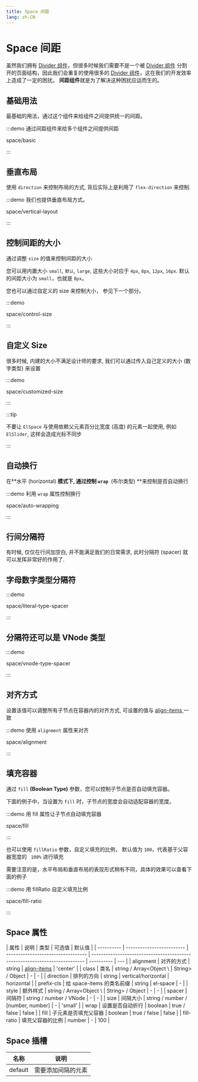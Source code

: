 ```yaml
---
title: Space 间距
lang: zh-CN
---
```


# Space 间距

虽然我们拥有 [Divider 组件](/zh-CN/component/divider)，但很多时候我们需要不是一个被 [Divider 组件](/zh-CN/component/divider) 分割开的页面结构，因此我们会重复的使用很多的 [Divider 组件](/zh-CN/component/divider)，这在我们的开发效率上造成了一定的困扰。 **间距组件**就是为了解决这种困扰应运而生的。

## 基础用法

最基础的用法，通过这个组件来给组件之间提供统一的间距。

:::demo 通过间距组件来给多个组件之间提供间距

space/basic

:::

## 垂直布局

使用 `direction` 来控制布局的方式, 背后实际上是利用了 `flex-direction` 来控制.

:::demo 我们也提供垂直布局方式。

space/vertical-layout

:::

## 控制间距的大小

通过调整 `size` 的值来控制间距的大小

您可以用内置大小 `small`, `默认`, `large`, 这些大小对应于 `4px`, `8px`, `12px`, `16px`. 默认的间距大小为 `small`，也就是 `8px`。

您也可以通过自定义的 size 来控制大小， 参见下一个部分。

:::demo

space/control-size

:::

## 自定义 Size

很多时候, 内建的大小不满足设计师的要求, 我们可以通过传入自己定义的大小 (数字类型) 来设置

:::demo

space/customized-size

:::

:::tip

不要让 `ElSpace` 与使用依赖父元素百分比宽度 (高度) 的元素一起使用, 例如 `ElSlider`, 这样会造成光标不同步

:::

## 自动换行

在**水平 (horizontal) **模式下, 通过控制 `wrap `**(布尔类型) **来控制是否自动换行

:::demo 利用 `wrap` 属性控制换行

space/auto-wrapping

:::

## 行间分隔符

有时候, 仅仅在行间加空白, 并不能满足我们的日常需求, 此时分隔符 (spacer) 就可以发挥非常好的作用了.

## 字母数字类型分隔符

:::demo

space/literal-type-spacer

:::

## 分隔符还可以是 VNode 类型

:::demo

space/vnode-type-spacer

:::

## 对齐方式

设置该值可以调整所有子节点在容器内的对齐方式, 可设置的值与 [align-items ](https://developer.mozilla.org/en-US/docs/Web/CSS/align-items)一致

:::demo 使用 `alignment` 属性来对齐

space/alignment

:::

## 填充容器

通过 `fill` **(Boolean Type)** 参数，您可以控制子节点是否自动填充容器。

下面的例子中，当设置为 `fill` 时，子节点的宽度会自动适配容器的宽度。

:::demo 用 fill 属性让子节点自动填充容器

space/fill

:::

也可以使用 `fillRatio` 参数，自定义填充的比例， 默认值为 `100`，代表基于父容器宽度的 ` 100%` 进行填充

需要注意的是，水平布局和垂直布局的表现形式稍有不同，具体的效果可以查看下面的例子

:::demo 用 fillRatio 自定义填充比例

space/fill-ratio

:::

## Space 属性

| 属性       | 说明                      | 类型                               | 可选值                                                                      | 默认值     |
| ---------- | ------------------------- | ---------------------------------- | --------------------------------------------------------------------------- | ---------- | --- |
| alignment  | 对齐的方式                | string                             | [align-items](https://developer.mozilla.org/en-US/docs/Web/CSS/align-items) | 'center'   |
| class      | 类名                      | string / Array<Object \\           | String> / Object                                                            | -          | -   |
| direction  | 排列的方向                | string                             | vertical/horizontal                                                         | horizontal |
| prefix-cls | 给 space-items 的类名前缀 | string                             | el-space                                                                    | -          |
| style      | 额外样式                  | string / Array<Object \\           | String> / Object                                                            | -          | -   |
| spacer     | 间隔符                    | string / number / VNode            | -                                                                           | -          |
| size       | 间隔大小                  | string / number / [number, number] | -                                                                           | 'small'    |
| wrap       | 设置是否自动折行          | boolean                            | true / false                                                                | false      |
| fill       | 子元素是否填充父容器      | boolean                            | true / false                                                                | false      |
| fill-ratio | 填充父容器的比例          | number                             | -                                                                           | 100        |

## Space 插槽

| 名称    | 说明               |
| ------- | ------------------ |
| default | 需要添加间隔的元素 |
